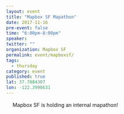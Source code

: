 ```yaml
---
layout: event 
title: "Mapbox SF Mapathon"
date: 2017-11-16
pre-event: false
time: "6:00pm-8:00pm"
speaker:
twitter: ""
organization: Mapbox SF
permalink: event/mapboxsf/
tags:
  - thursday 
category: event
published: true
lat: 37.7884307
lon: -122.3998631
---
```

　
Mapbox SF is holding an internal mapathon!
